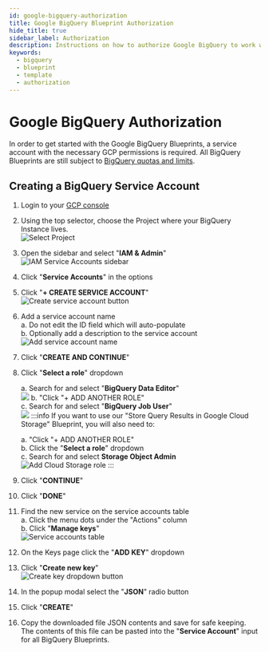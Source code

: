 ```yaml
---
id: google-bigquery-authorization
title: Google BigQuery Blueprint Authorization
hide_title: true
sidebar_label: Authorization
description: Instructions on how to authorize Google BigQuery to work with Shipyard's low-code Google BigQuery templates.
keywords:
  - bigquery
  - blueprint
  - template
  - authorization
---
```


# Google BigQuery Authorization

In order to get started with the Google BigQuery Blueprints, a service account with the necessary GCP permissions is required. All BigQuery Blueprints are still subject to [BigQuery quotas and limits](https://cloud.google.com/bigquery/quotas#queries).

## Creating a BigQuery Service Account

1. Login to your [GCP console](https://console.cloud.google.com/)
2. Using the top selector, choose the Project where your BigQuery Instance lives.  
![Select Project](../../.gitbook/assets/shipyard_2021_09_15_17_36_07.png)
3. Open the sidebar and select "**IAM & Admin**"  
	![IAM Service Accounts sidebar](../../.gitbook/assets/iam-service-accounts-sidebar-selection.png)  
3. Click "**Service Accounts**" in the options  
4. Click "**+ CREATE SERVICE ACCOUNT**"  
	![Create service account button](../../.gitbook/assets/create-service-account-button.png)  
5. Add a service account name  
	a. Do not edit the ID field which will auto-populate  
	b. Optionally add a description to the service account  
	![Add service account name](../../.gitbook/assets/bigquery-service-account-name.png)  
6. Click "**CREATE AND CONTINUE**"  
7. Click "**Select a role**" dropdown  
	
	a. Search for and select "**BigQuery Data Editor**"  
	![](../../.gitbook/assets/shipyard_2021_09_15_17_27_59.png)
	b. "Click "+ ADD ANOTHER ROLE"  
	c. Search for and select "**BigQuery Job User**"  
	![](../../.gitbook/assets/shipyard_2021_09_15_17_28_31.png)
	:::info
	If you want to use our "Store Query Results in Google Cloud Storage" Blueprint, you will also need to:
	
	a. "Click "+ ADD ANOTHER ROLE"  
	b. Click the "**Select a role**" dropdown  
	c. Search for and select **Storage Object Admin**  
	![Add Cloud Storage role](../../.gitbook/assets/bigquery-role-cloud-storage-object-creator-selection.png)
	:::  

8. Click "**CONTINUE**"  
9. Click "**DONE**"  
10. Find the new service on the service accounts table  
	a. Click the menu dots under the "Actions" column  
	b. Click "**Manage keys**"  
	![Service accounts table](../../.gitbook/assets/bigquery-service-accounts-table-manage-keys-dropdown.png)  
11. On the Keys page click the "**ADD KEY**" dropdown  
12. Click "**Create new key**"  
	![Create key dropdown button](../../.gitbook/assets/service-account-add-key-button.png)  
13. In the popup modal select the "**JSON**" radio button  
14. Click "**CREATE**"  
15. Copy the downloaded file JSON contents and save for safe keeping. The contents of this file can be pasted into the "**Service Account**" input for all BigQuery Blueprints.
